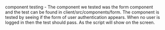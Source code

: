 component testing - The component we tested was the form component and the test can be found in client/src/components/form.
The component is tested by seeing if the form of user authentication appears. When no user is logged in then the test should pass. As the script will show on the screen.
